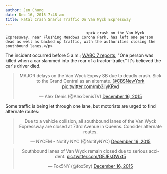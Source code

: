 ```yaml
---
author: Jen Chung
date: Dec 16, 2015 7:48 am
title: Fatal Crash Snarls Traffic On Van Wyck Expressway
---
```


	
										<p>A crash on the Van Wyck Expressway, near Flushing Meadows Corona Park, has left one person dead as well as backed up traffic, with the authorities closing the southbound lanes.</p>

<p>The incident occurred before 5 a.m.; <a href="https://web.archive.org/web/20160402040424/http://abc7ny.com/traffic/1-dead-after-wreck-on-southbound-van-wyck;-expressway-closed/1124597/">WABC 7 reports</a>, &quot;One person was killed when a car slammed into the rear of a tractor-trailer.&quot; It&apos;s believed the car&apos;s driver died.</p>

<center><blockquote class="twitter-tweet" lang="en"><p lang="en" dir="ltr">MAJOR delays on the Van Wyck Expwy SB due to deadly crash. Sick to the Grand Central as an alternate. <a href="https://web.archive.org/web/20160402040424/https://twitter.com/CBSNewYork">@CBSNewYork</a> <a href="https://web.archive.org/web/20160402040424/https://t.co/mb3liyKRvd">pic.twitter.com/mb3liyKRvd</a></p>&#x2014; Alex Denis (@AlexDenisTV) <a href="https://web.archive.org/web/20160402040424/https://twitter.com/AlexDenisTV/status/677086289045422080">December 16, 2015</a></blockquote>
<script async src="//web.archive.org/web/20160402040424js_/http://platform.twitter.com/widgets.js" charset="utf-8"></script></center>

<p>Some traffic is being let through one lane, but motorists are urged to find alternate routes:</p>

<center><blockquote class="twitter-tweet" lang="en"><p lang="en" dir="ltr">Due to a vehicle collision, all southbound lanes of the Van Wyck Expressway are closed at 73rd Avenue in Queens. Consider alternate routes.</p>&#x2014; NYCEM - Notify NYC (@NotifyNYC) <a href="https://web.archive.org/web/20160402040424/https://twitter.com/NotifyNYC/status/677073803118321664">December 16, 2015</a></blockquote>
<script async src="//web.archive.org/web/20160402040424js_/http://platform.twitter.com/widgets.js" charset="utf-8"></script>

<blockquote class="twitter-tweet" lang="en"><p lang="en" dir="ltr">Southbound lanes of Van Wyck remain closed due to serious accident. <a href="https://web.archive.org/web/20160402040424/https://t.co/GFJEsGWxt5">pic.twitter.com/GFJEsGWxt5</a></p>&#x2014; Fox5NY (@fox5ny) <a href="https://web.archive.org/web/20160402040424/https://twitter.com/fox5ny/status/677099145279107072">December 16, 2015</a></blockquote>
<script async src="//web.archive.org/web/20160402040424js_/http://platform.twitter.com/widgets.js" charset="utf-8"></script></center>					
										
									
				